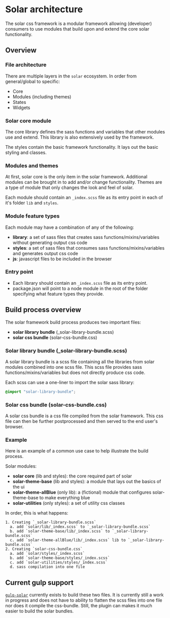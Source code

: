 # Solar architecture

The solar css framework is a modular framework allowing (developer) consumers to use modules that build upon and extend the core solar functionality.

## Overview
### File architecture
There are multiple layers in the `solar` ecosystem. In order from general/global to specific:
- Core
- Modules (including themes)
- States
- Widgets

### Solar core module
The core library defines the sass functions and variables that other modules use and extend. This library is also extensively used by the framework.

The styles contain the basic framework functionality. It lays out the basic styling and classes.

### Modules and themes
At first, solar core is the only item in the solar framework. Additional modules can be brought in to add and/or change functionality. Themes are a type of module that only changes the look and feel of solar.

Each module should contain an `_index.scss` file as its entry point in each of it's folder `lib` and `styles`.

### Module feature types
Each module may have a combination of any of the following:
- **library**: a set of sass files that creates sass functions/mixins/variables without generating output css code
- **styles**: a set of sass files that consumes sass functions/mixins/variables and generates output css code
- **js**: javascript files to be included in the browser

### Entry point
- Each library should contain an `_index.scss` file as its entry point.
- package.json will point to a node module in the root of the folder specifying what feature types they provide.

## Build process overview
The solar framework build process produces two important files:
- **solar library bundle** (_solar-library-bundle.scss)
- **solar css bundle** (solar-css-bundle.css)

### Solar library bundle (_solar-library-bundle.scss)
A solar library bundle is a scss file containing all the libraries from solar modules combined into one scss file. This scss file provides sass functions/mixins/variables but does not directly produce css code.

Each scss can use a one-liner to import the solar sass library:
```css
@import "solar-library-bundle";
```

### Solar css bundle (solar-css-bundle.css)
A solar css bundle is a css file compiled from the solar framework. This css file can then be further postprocessed and then served to the end user's browser.

### Example
Here is an example of a common use case to help illustrate the build process.

Solar modules:
- **solar core** (lib and styles): the core required part of solar
- **solar-theme-base** (lib and styles): a module that lays out the basics of the ui
- **solar-theme-allBlue** (only lib): a (fictional) module that configures solar-theme-base to make everything blue
- **solar-utilities** (only styles): a set of utility css classes

In order, this is what happens:
```
1. Creating `_solar-library-bundle.scss`
  a. add `solar/lib/_index.scss` to `_solar-library-bundle.scss`
  b. add `solar-theme-base/lib/_index.scss` to `_solar-library-bundle.scss`
  c. add `solar-theme-allBlue/lib/_index.scss` lib to `_solar-library-bundle.scss`
2. Creating `solar-css-bundle.css`
  a. add `solar/styles/_index.scss`
  b. add `solar-theme-base/styles/_index.scss`
  c. add `solar-utilities/styles/_index.scss`
  d. sass compilation into one file
```

## Current gulp support
[`gulp-solar`](https://github.com/stellar/gulp-solar) currently exists to build these two files. It is currently still a work in progress and does not have to ability to flatten the scss files into one file nor does it compile the css-bundle. Still, the plugin can makes it much easier to build the solar bundles.
